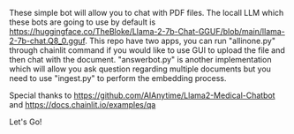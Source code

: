 These simple bot will allow you to chat with PDF files. The locall LLM which these bots are going to use by default is https://huggingface.co/TheBloke/Llama-2-7b-Chat-GGUF/blob/main/llama-2-7b-chat.Q8_0.gguf.
This repo have two apps, you can run "allinone.py" through chainlit command if you would like to use GUI to upload the file and then chat with the document. "answerbot.py" is another implementation which will allow you ask question regarding multiple documents but you need to use "ingest.py" to perform the embedding process.

Special thanks to https://github.com/AIAnytime/Llama2-Medical-Chatbot and https://docs.chainlit.io/examples/qa

Let's Go!
